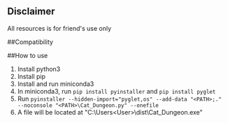 ## Disclaimer

All resources is for friend's use only

##Compatibility 

##How to use
1. Install python3
2. Install pip
3. Install and run miniconda3
4. In miniconda3, run `pip install pyinstaller` and `pip install pyglet`
5. Run `pyinstaller --hidden-import="pyglet,os" --add-data "<PATH>;." --noconsole "<PATH>\Cat_Dungeon.py" --onefile`
6. A file will be located at "C:\Users\<User>\dist\Cat_Dungeon.exe"
